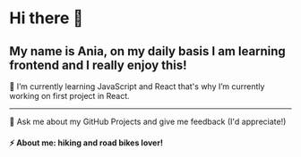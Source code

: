 # Hi there 👋
## My name is Ania, on my daily basis I am learning frontend and I really enjoy this!
🌱 I’m currently learning JavaScript and React that's why I’m currently working on first project in React.	

----


 
 💬 Ask me about my GitHub Projects and give me feedback (I'd appreciate!)	
#### ⚡ About me: hiking and road bikes lover! 
<!--
**aniawojcik002/aniawojcik002** is a ✨ _special_ ✨ repository because its `README.md` (this file) appears on your GitHub profile.

Here are some ideas to get you started:

- 🔭 I’m currently working on ...
- 🌱 I’m currently learning ...
- 👯 I’m looking to collaborate on ...
- 🤔 I’m looking for help with ...
- 💬 Ask me about ...
- 📫 How to reach me: ...
- 😄 Pronouns: ...
- ⚡ Fun fact: ...
-->
